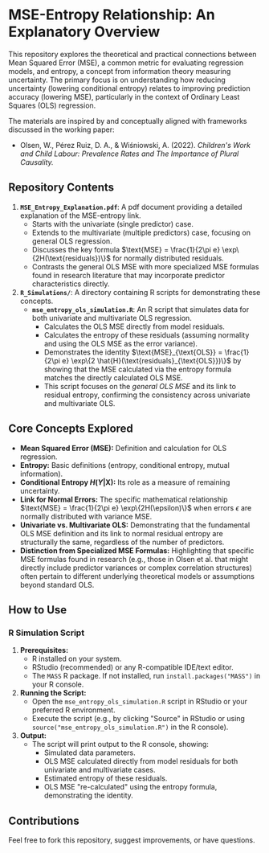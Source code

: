 # MSE-Entropy Relationship: An Explanatory Overview

This repository explores the theoretical and practical connections between Mean Squared Error (MSE), a common metric for evaluating regression models, and entropy, a concept from information theory measuring uncertainty. The primary focus is on understanding how reducing uncertainty (lowering conditional entropy) relates to improving prediction accuracy (lowering MSE), particularly in the context of Ordinary Least Squares (OLS) regression.

The materials are inspired by and conceptually aligned with frameworks discussed in the working paper:
*   Olsen, W., Pérez Ruiz, D. A., & Wiśniowski, A. (2022). *Children's Work and Child Labour: Prevalence Rates and The Importance of Plural Causality.*  

## Repository Contents

1.  **`MSE_Entropy_Explanation.pdf`**: A pdf document providing a detailed explanation of the MSE-entropy link.
    *   Starts with the univariate (single predictor) case.
    *   Extends to the multivariate (multiple predictors) case, focusing on general OLS regression.
    *   Discusses the key formula $\text{MSE} = \frac{1}{2\pi e} \exp\{2H(\text{residuals})\}$ for normally distributed residuals.
    *   Contrasts the general OLS MSE with more specialized MSE formulas found in research literature that may incorporate predictor characteristics directly.
2.  **`R_Simulations/`**: A directory containing R scripts for demonstrating these concepts.
    *   **`mse_entropy_ols_simulation.R`**: An R script that simulates data for both univariate and multivariate OLS regression.
        *   Calculates the OLS MSE directly from model residuals.
        *   Calculates the entropy of these residuals (assuming normality and using the OLS MSE as the error variance).
        *   Demonstrates the identity $\text{MSE}_{\text{OLS}} = \frac{1}{2\pi e} \exp\{2 \hat{H}(\text{residuals}_{\text{OLS}})\}$ by showing that the MSE calculated via the entropy formula matches the directly calculated OLS MSE.
        *   This script focuses on the *general OLS MSE* and its link to residual entropy, confirming the consistency across univariate and multivariate OLS.

## Core Concepts Explored

*   **Mean Squared Error (MSE):** Definition and calculation for OLS regression.
*   **Entropy:** Basic definitions (entropy, conditional entropy, mutual information).
*   **Conditional Entropy $H(Y|\mathbf{X})$:** Its role as a measure of remaining uncertainty.
*   **Link for Normal Errors:** The specific mathematical relationship $\text{MSE} = \frac{1}{2\pi e} \exp\{2H(\epsilon)\}$ when errors $\epsilon$ are normally distributed with variance MSE.
*   **Univariate vs. Multivariate OLS:** Demonstrating that the fundamental OLS MSE definition and its link to normal residual entropy are structurally the same, regardless of the number of predictors.
*   **Distinction from Specialized MSE Formulas:** Highlighting that specific MSE formulas found in research (e.g., those in Olsen et al. that might directly include predictor variances or complex correlation structures) often pertain to different underlying theoretical models or assumptions beyond standard OLS.

## How to Use


### R Simulation Script

1.  **Prerequisites:**
    *   R installed on your system.
    *   RStudio (recommended) or any R-compatible IDE/text editor.
    *   The `MASS` R package. If not installed, run `install.packages("MASS")` in your R console.
2.  **Running the Script:**
    *   Open the `mse_entropy_ols_simulation.R` script in RStudio or your preferred R environment.
    *   Execute the script (e.g., by clicking "Source" in RStudio or using `source("mse_entropy_ols_simulation.R")` in the R console).
3.  **Output:**
    *   The script will print output to the R console, showing:
        *   Simulated data parameters.
        *   OLS MSE calculated directly from model residuals for both univariate and multivariate cases.
        *   Estimated entropy of these residuals.
        *   OLS MSE "re-calculated" using the entropy formula, demonstrating the identity.


## Contributions

Feel free to fork this repository, suggest improvements, or have questions.
